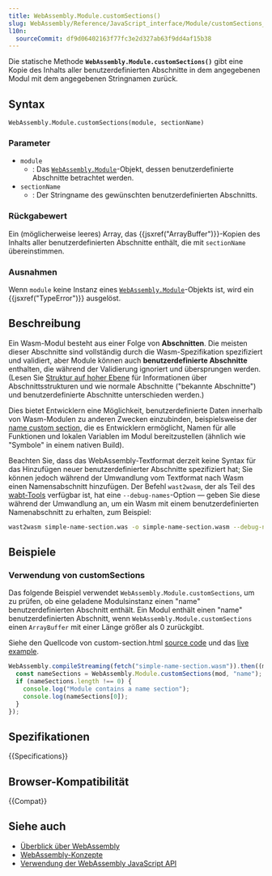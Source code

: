 ```yaml
---
title: WebAssembly.Module.customSections()
slug: WebAssembly/Reference/JavaScript_interface/Module/customSections_static
l10n:
  sourceCommit: df9d06402163f77fc3e2d327ab63f9dd4af15b38
---
```


Die statische Methode **`WebAssembly.Module.customSections()`** gibt eine Kopie des Inhalts aller benutzerdefinierten Abschnitte in dem angegebenen Modul mit dem angegebenen Stringnamen zurück.

## Syntax

```js-nolint
WebAssembly.Module.customSections(module, sectionName)
```

### Parameter

- `module`
  - : Das [`WebAssembly.Module`](/de/docs/WebAssembly/Reference/JavaScript_interface/Module)-Objekt, dessen benutzerdefinierte Abschnitte betrachtet werden.
- `sectionName`
  - : Der Stringname des gewünschten benutzerdefinierten Abschnitts.

### Rückgabewert

Ein (möglicherweise leeres) Array, das {{jsxref("ArrayBuffer")}}-Kopien des Inhalts aller benutzerdefinierten Abschnitte enthält, die mit `sectionName` übereinstimmen.

### Ausnahmen

Wenn `module` keine Instanz eines [`WebAssembly.Module`](/de/docs/WebAssembly/Reference/JavaScript_interface/Module)-Objekts ist, wird ein {{jsxref("TypeError")}} ausgelöst.

## Beschreibung

Ein Wasm-Modul besteht aus einer Folge von **Abschnitten**. Die meisten dieser Abschnitte sind vollständig durch die Wasm-Spezifikation spezifiziert und validiert, aber Module können auch **benutzerdefinierte Abschnitte** enthalten, die während der Validierung ignoriert und übersprungen werden. (Lesen Sie [Struktur auf hoher Ebene](https://github.com/WebAssembly/design/blob/main/BinaryEncoding.md#high-level-structure) für Informationen über Abschnittsstrukturen und wie normale Abschnitte ("bekannte Abschnitte") und benutzerdefinierte Abschnitte unterschieden werden.)

Dies bietet Entwicklern eine Möglichkeit, benutzerdefinierte Daten innerhalb von Wasm-Modulen zu anderen Zwecken einzubinden, beispielsweise der [name custom section](https://github.com/WebAssembly/design/blob/main/BinaryEncoding.md#name-section), die es Entwicklern ermöglicht, Namen für alle Funktionen und lokalen Variablen im Modul bereitzustellen (ähnlich wie "Symbole" in einem nativen Build).

Beachten Sie, dass das WebAssembly-Textformat derzeit keine Syntax für das Hinzufügen neuer benutzerdefinierter Abschnitte spezifiziert hat; Sie können jedoch während der Umwandlung vom Textformat nach Wasm einen Namensabschnitt hinzufügen. Der Befehl `wast2wasm`, der als Teil des [wabt-Tools](https://github.com/webassembly/wabt) verfügbar ist, hat eine `--debug-names`-Option — geben Sie diese während der Umwandlung an, um ein Wasm mit einem benutzerdefinierten Namenabschnitt zu erhalten, zum Beispiel:

```bash
wast2wasm simple-name-section.was -o simple-name-section.wasm --debug-names
```

## Beispiele

### Verwendung von customSections

Das folgende Beispiel verwendet `WebAssembly.Module.customSections`, um zu prüfen, ob eine geladene Modulsinstanz einen "name" benutzerdefinierten Abschnitt enthält. Ein Modul enthält einen "name" benutzerdefinierten Abschnitt, wenn `WebAssembly.Module.customSections` einen `ArrayBuffer` mit einer Länge größer als 0 zurückgibt.

Siehe den Quellcode von custom-section.html [source code](https://github.com/mdn/webassembly-examples/blob/main/other-examples/custom-section.html) und das [live example](https://mdn.github.io/webassembly-examples/other-examples/custom-section.html).

```js
WebAssembly.compileStreaming(fetch("simple-name-section.wasm")).then((mod) => {
  const nameSections = WebAssembly.Module.customSections(mod, "name");
  if (nameSections.length !== 0) {
    console.log("Module contains a name section");
    console.log(nameSections[0]);
  }
});
```

## Spezifikationen

{{Specifications}}

## Browser-Kompatibilität

{{Compat}}

## Siehe auch

- [Überblick über WebAssembly](/de/docs/WebAssembly)
- [WebAssembly-Konzepte](/de/docs/WebAssembly/Guides/Concepts)
- [Verwendung der WebAssembly JavaScript API](/de/docs/WebAssembly/Guides/Using_the_JavaScript_API)
